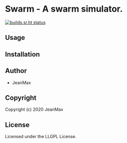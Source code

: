 # Swarm - A swarm simulator.

[![builds.sr.ht status](https://builds.sr.ht/~jean-max/swarm.svg)](https://builds.sr.ht/~jean-max/swarm?search=)

## Usage

## Installation

## Author

* JeanMax

## Copyright

Copyright (c) 2020 JeanMax

## License

Licensed under the LLGPL License.
